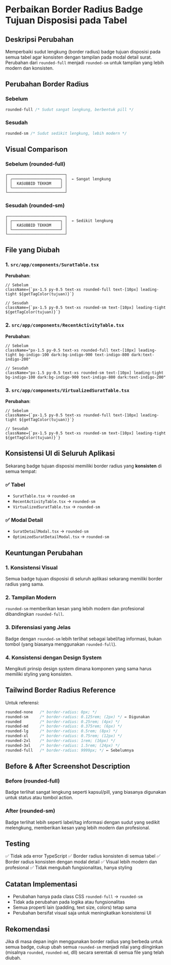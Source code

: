 # Perbaikan Border Radius Badge Tujuan Disposisi pada Tabel

## Deskripsi Perubahan
Memperbaiki sudut lengkung (border radius) badge tujuan disposisi pada semua tabel agar konsisten dengan tampilan pada modal detail surat. Perubahan dari `rounded-full` menjadi `rounded-sm` untuk tampilan yang lebih modern dan konsisten.

## Perubahan Border Radius

### Sebelum
```css
rounded-full /* Sudut sangat lengkung, berbentuk pill */
```

### Sesudah
```css
rounded-sm /* Sudut sedikit lengkung, lebih modern */
```

## Visual Comparison

### Sebelum (rounded-full)
```
┌─────────────────────────┐
│ ╭─────────────────────╮ │  ← Sangat lengkung
│ │  KASUBBID TEKKOM    │ │
│ ╰─────────────────────╯ │
└─────────────────────────┘
```

### Sesudah (rounded-sm)
```
┌─────────────────────────┐
│ ┌─────────────────────┐ │  ← Sedikit lengkung
│ │  KASUBBID TEKKOM    │ │
│ └─────────────────────┘ │
└─────────────────────────┘
```

## File yang Diubah

### 1. `src/app/components/SuratTable.tsx`
**Perubahan**:
```tsx
// Sebelum
className={`px-1.5 py-0.5 text-xs rounded-full text-[10px] leading-tight ${getTagColor(tujuan)}`}

// Sesudah
className={`px-1.5 py-0.5 text-xs rounded-sm text-[10px] leading-tight ${getTagColor(tujuan)}`}
```

### 2. `src/app/components/RecentActivityTable.tsx`
**Perubahan**:
```tsx
// Sebelum
className="px-1.5 py-0.5 text-xs rounded-full text-[10px] leading-tight bg-indigo-100 dark:bg-indigo-900 text-indigo-800 dark:text-indigo-200"

// Sesudah
className="px-1.5 py-0.5 text-xs rounded-sm text-[10px] leading-tight bg-indigo-100 dark:bg-indigo-900 text-indigo-800 dark:text-indigo-200"
```

### 3. `src/app/components/VirtualizedSuratTable.tsx`
**Perubahan**:
```tsx
// Sebelum
className={`px-1.5 py-0.5 text-xs rounded-full text-[10px] leading-tight ${getTagColor(tujuan)}`}

// Sesudah
className={`px-1.5 py-0.5 text-xs rounded-sm text-[10px] leading-tight ${getTagColor(tujuan)}`}
```

## Konsistensi UI di Seluruh Aplikasi

Sekarang badge tujuan disposisi memiliki border radius yang **konsisten** di semua tempat:

### ✅ Tabel
- `SuratTable.tsx` → `rounded-sm`
- `RecentActivityTable.tsx` → `rounded-sm`
- `VirtualizedSuratTable.tsx` → `rounded-sm`

### ✅ Modal Detail
- `SuratDetailModal.tsx` → `rounded-sm`
- `OptimizedSuratDetailModal.tsx` → `rounded-sm`

## Keuntungan Perubahan

### 1. **Konsistensi Visual**
Semua badge tujuan disposisi di seluruh aplikasi sekarang memiliki border radius yang sama.

### 2. **Tampilan Modern**
`rounded-sm` memberikan kesan yang lebih modern dan profesional dibandingkan `rounded-full`.

### 3. **Diferensiasi yang Jelas**
Badge dengan `rounded-sm` lebih terlihat sebagai label/tag informasi, bukan tombol (yang biasanya menggunakan `rounded-full`).

### 4. **Konsistensi dengan Design System**
Mengikuti prinsip design system dimana komponen yang sama harus memiliki styling yang konsisten.

## Tailwind Border Radius Reference

Untuk referensi:
```css
rounded-none   /* border-radius: 0px; */
rounded-sm     /* border-radius: 0.125rem; (2px) */ ← Digunakan
rounded        /* border-radius: 0.25rem; (4px) */
rounded-md     /* border-radius: 0.375rem; (6px) */
rounded-lg     /* border-radius: 0.5rem; (8px) */
rounded-xl     /* border-radius: 0.75rem; (12px) */
rounded-2xl    /* border-radius: 1rem; (16px) */
rounded-3xl    /* border-radius: 1.5rem; (24px) */
rounded-full   /* border-radius: 9999px; */ ← Sebelumnya
```

## Before & After Screenshot Description

### Before (rounded-full)
Badge terlihat sangat lengkung seperti kapsul/pill, yang biasanya digunakan untuk status atau tombol action.

### After (rounded-sm)
Badge terlihat lebih seperti label/tag informasi dengan sudut yang sedikit melengkung, memberikan kesan yang lebih modern dan profesional.

## Testing
✅ Tidak ada error TypeScript
✅ Border radius konsisten di semua tabel
✅ Border radius konsisten dengan modal detail
✅ Visual lebih modern dan profesional
✅ Tidak mengubah fungsionalitas, hanya styling

## Catatan Implementasi
- Perubahan hanya pada class CSS `rounded-full` → `rounded-sm`
- Tidak ada perubahan pada logika atau fungsionalitas
- Semua properti lain (padding, text size, colors) tetap sama
- Perubahan bersifat visual saja untuk meningkatkan konsistensi UI

## Rekomendasi
Jika di masa depan ingin menggunakan border radius yang berbeda untuk semua badge, cukup ubah semua `rounded-sm` menjadi nilai yang diinginkan (misalnya `rounded`, `rounded-md`, dll) secara serentak di semua file yang telah diubah.
